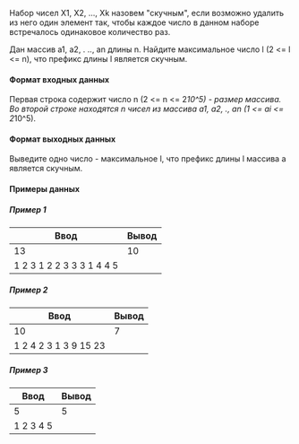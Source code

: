 Набор чисел X1, X2, ..., Хk назовем "скучным", если возможно удалить из него один элемент так, чтобы каждое число в данном наборе встречалось одинаковое количество раз.

Дан массив a1, a2, . .., an длины n. Найдите максимальное число l (2 <= l <= n), что префикс длины l является скучным.

#### Формат входных данных

Первая строка содержит число n (2 <= n <= 2*10^5) - размер массива. Во второй строке находятся n чисел из массива a1, a2, ., an (1 <= ai <= 2*10^5).

#### Формат выходных данных

Выведите одно число - максимальное l, что префикс длины l массива a является скучным.

#### Примеры данных

##### Пример 1


| Ввод                  | Вывод |
| ------------------------- | ---------- |
| 13                        | 10         |
| 1 2 3 1 2 2 3 3 3 1 4 4 5 |            |

##### Пример 2


| Ввод              | Вывод |
| --------------------- | ---------- |
| 10                    | 7          |
| 1 2 4 2 3 1 3 9 15 23 |            |

##### Пример 3


| Ввод  | Вывод |
| --------- | ---------- |
| 5         | 5          |
| 1 2 3 4 5 |            |
